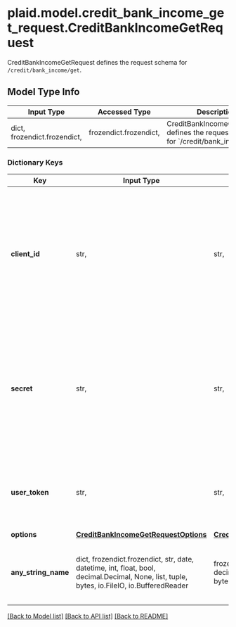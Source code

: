 # plaid.model.credit_bank_income_get_request.CreditBankIncomeGetRequest

CreditBankIncomeGetRequest defines the request schema for `/credit/bank_income/get`.

## Model Type Info
Input Type | Accessed Type | Description | Notes
------------ | ------------- | ------------- | -------------
dict, frozendict.frozendict,  | frozendict.frozendict,  | CreditBankIncomeGetRequest defines the request schema for &#x60;/credit/bank_income/get&#x60;. | 

### Dictionary Keys
Key | Input Type | Accessed Type | Description | Notes
------------ | ------------- | ------------- | ------------- | -------------
**client_id** | str,  | str,  | Your Plaid API &#x60;client_id&#x60;. The &#x60;client_id&#x60; is required and may be provided either in the &#x60;PLAID-CLIENT-ID&#x60; header or as part of a request body. | [optional] 
**secret** | str,  | str,  | Your Plaid API &#x60;secret&#x60;. The &#x60;secret&#x60; is required and may be provided either in the &#x60;PLAID-SECRET&#x60; header or as part of a request body. | [optional] 
**user_token** | str,  | str,  | The user token associated with the User data is being requested for. | [optional] 
**options** | [**CreditBankIncomeGetRequestOptions**](CreditBankIncomeGetRequestOptions.md) | [**CreditBankIncomeGetRequestOptions**](CreditBankIncomeGetRequestOptions.md) |  | [optional] 
**any_string_name** | dict, frozendict.frozendict, str, date, datetime, int, float, bool, decimal.Decimal, None, list, tuple, bytes, io.FileIO, io.BufferedReader | frozendict.frozendict, str, BoolClass, decimal.Decimal, NoneClass, tuple, bytes, FileIO | any string name can be used but the value must be the correct type | [optional]

[[Back to Model list]](../../README.md#documentation-for-models) [[Back to API list]](../../README.md#documentation-for-api-endpoints) [[Back to README]](../../README.md)


